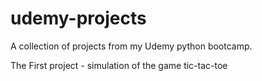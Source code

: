 # udemy-projects
A collection of projects from my Udemy python bootcamp.

The First project - simulation of the game tic-tac-toe